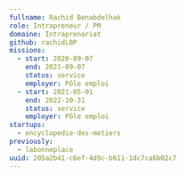 ```yaml
---
fullname: Rachid Benabdelhak
role: Intrapreneur / PM
domaine: Intraprenariat
github: rachidLBP
missions:
  - start: 2020-09-07
    end: 2021-09-07
    status: service
    employer: Pôle emploi
  - start: 2021-05-01
    end: 2022-10-31
    status: service
    employer: Pôle emploi
startups:
  - encyclopedie-des-metiers
previously:
  - labonneplace
uuid: 205a2b41-c6ef-4d9c-b611-1dc7ca6b02c7
---
```

